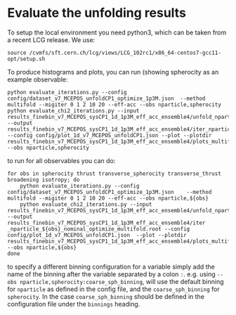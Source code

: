 # Evaluate the unfolding results

To setup the local environment you need python3, which can be taken from a recent LCG release. We use:
```
source /cvmfs/sft.cern.ch/lcg/views/LCG_102rc1/x86_64-centos7-gcc11-opt/setup.sh
```

To produce histograms and plots, you can run (showing spherocity as an example observable:
```
python evaluate_iterations.py --config config/dataset_v7_MCEPOS_unfoldCP1_optimize_1p3M.json  --method multifold --migiter 0 1 2 10 20 --eff-acc --obs nparticle,spherocity
python evaluate_chi2_iterations.py --input results_finebin_v7_MCEPOS_sysCP1_1d_1p3M_eff_acc_ensemble4/unfold_nparticle_spherocity_nominal_optimize_multifold.root --output results_finebin_v7_MCEPOS_sysCP1_1d_1p3M_eff_acc_ensemble4/iter_nparticle_spherocity_nominal_optimize_multifold.root --config config/plot_1d_v7_MCEPOS_unfoldCP1.json --plot --plotdir results_finebin_v7_MCEPOS_sysCP1_1d_1p3M_eff_acc_ensemble4/plots_multifold/ --obs nparticle,spherocity
```

to run for all observables you can do:

```
for obs in spherocity thrust transverse_spherocity transverse_thrust broadening isotropy; do
    python evaluate_iterations.py --config config/dataset_v7_MCEPOS_unfoldCP1_optimize_1p3M.json    --method multifold --migiter 0 1 2 10 20 --eff-acc --obs nparticle,${obs}
    python evaluate_chi2_iterations.py --input results_finebin_v7_MCEPOS_sysCP1_1d_1p3M_eff_acc_ensemble4/unfold_nparticle_${obs}_nominal_optimize_multifold.root --output results_finebin_v7_MCEPOS_sysCP1_1d_1p3M_eff_acc_ensemble4/iter    _nparticle_${obs}_nominal_optimize_multifold.root --config config/plot_1d_v7_MCEPOS_unfoldCP1.json  --plot --plotdir results_finebin_v7_MCEPOS_sysCP1_1d_1p3M_eff_acc_ensemble4/plots_multifold/ --obs nparticle,${obs}
done
```

to specify a different binning configuration for a variable simply add the name of the binning after the variable separated by a colon `:`. e.g. using `--obs nparticle,spherocity:coarse_sph_binning`, will use the default binning for `nparticle` as defined in the config file, and the `coarse_sph_binning` for `spherocity`. In the case `coarse_sph_binning` should be defined in the configuration file under the `binnings` heading.




